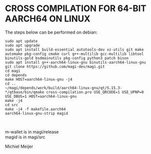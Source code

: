 CROSS COMPILATION FOR 64-BIT AARCH64 ON LINUX
==============================================

The steps below can be performed on debian:

    sudo apt update
    sudo apt upgrade
    sudo apt install build-essential autotools-dev xz-utils git make automake pkg-config cmake curl g++-multilib gcc-multilib libtool binutils-gold bsdmainutils pkg-config python3 patch bison
    sudo apt install g++-aarch64-linux-gnu binutils-aarch64-linux-gnu
    git clone https://github.com/magi-dev/magi.git
    cd magi
    cd depends
    make HOST=aarch64-linux-gnu -j4
    cd ..
    ~/magi/depends/work/build/aarch64-linux-gnu/qt/5.15.3-*/qtbase/bin/qmake cross-compilation.pro USE_QRCODE=1 USE_UPNP=0 USE_DBUS=1 HOST=aarch64-linux-gnu
    make -j4
    cd src
    make -j4 -f makefile.aarch64
    aarch64-linux-gnu-strip magid
<br/>

m-wallet is in magi/release<br/>
magid is in magi/src<br/>

Michiel Meijer